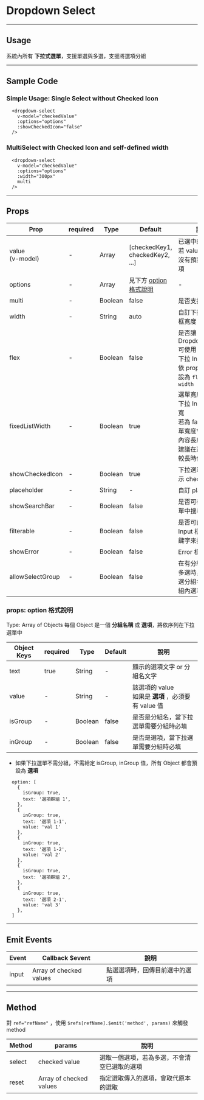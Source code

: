 # Dropdown Select
----------------

## Usage
系統內所有 **下拉式選單**，支援單選與多選，支援將選項分組

---
## Sample Code

### Simple Usage: Single Select without Checked Icon
```
  <dropdown-select
    v-model="checkedValue"
    :options="options"
    :showCheckedIcon="false"
  />
```

### MultiSelect with Checked Icon and self-defined width
```
  <dropdown-select
    v-model="checkedValue"
    :options="options"
    :width="300px"
    multi
  />
```

---
## Props

| Prop | required | Type | Default | 說明 |
|---|---|---|---|---|
| value<br>(v-model) | - | Array | [checkedKey1, checkedKey2, ...] | 已選中的選項，若 value 為空則沒有預設選中選項
| options | - | Array | 見下方 [option 格式說明](#option) | - | 下拉選單內的選項
| multi | - | Boolean | false | 是否支援多選
| width | - | String | auto | 自訂下拉 Input 框寬度
| flex | - | Boolean | false | 是否讓 DropdownSelect 可使用 flex 排版<br>下拉 Input 框將依 props:width 設為 `flex: 0 0 width`
| fixedListWidth | - | Boolean | true | 選單寬度是否與下拉 Input 框等寬<br>若為 false，則選單寬度會依選項內容長度變化<br>建議在選項內容較長時使用
| showCheckedIcon | - | Boolean | true | 下拉選單是否顯示 checked Icon
| placeholder | - | String | - | 自訂 placeholder
| showSearchBar | - | Boolean | false | 是否可在下拉選單中搜尋選項
| filterable | - | Boolean | false | 是否可直接在 Input 框中輸入關鍵字來搜尋選項
| showError | - | Boolean | false | Error 樣式
| allowSelectGroup | - | Boolean | false | 在有分組且支援多選時，允許點選分組名，全選組內選項

<a id="option"></a>
### props: option 格式說明

Type: Array of Objects
每個 Object 是一個 **分組名稱** 或 **選項**，將依序列在下拉選單中

| Object Keys | required | Type | Default | 說明 |
|---|---|---|---|---|
| text | true | String | - | 顯示的選項文字 or 分組名文字
| value | - | String | - | 該選項的 value<br>如果是 **選項** ，必須要有 value 值
| isGroup | - | Boolean | false | 是否是分組名，當下拉選單需要分組時必填
| inGroup | - | Boolean | false | 是否是選項，當下拉選單需要分組時必填

* 如果下拉選單不需分組，不需給定 isGroup, inGroup 值，所有 Object 都會預設為 **選項**

```
  option: [
    {
      isGroup: true,
      text: '選項群組 1',
    },
    {
      inGroup: true,
      text: '選項 1-1',
      value: 'val 1'
    },
    {
      inGroup: true,
      text: '選項 1-2',
      value: 'val 2'
    },
    {
      isGroup: true,
      text: '選項群組 2',
    },
    {
      inGroup: true,
      text: '選項 2-1',
      value: 'val 3'
    },
  ]
```

---
## Emit Events

| Event | Callback $event | 說明 |
|---|---|---|
| input | Array of checked values | 點選選項時，回傳目前選中的選項

---
## Method
對 `ref="refName"` ，使用 `$refs[refName].$emit('method', params)` 來觸發 method

| Method | params | 說明 |
|---|---|---|
| select | checked value | 選取一個選項，若為多選，不會清空已選取的選項
| reset | Array of checked values | 指定選取傳入的選項，會取代原本的選取